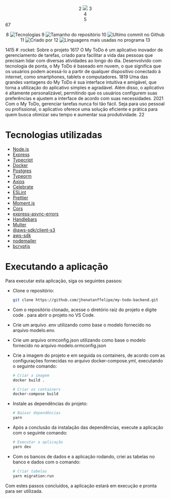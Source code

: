 <div align="center">
2
  <img src="https://raw.githubusercontent.com/jhonatanffelipe/my-todo-backend/master/src/assets/logo-purple.png" />
3
  <br/>
4
  <br/>
5
</div>
6
​
7
<p align="center">
8
   <img alt="Tecnologias" src="https://img.shields.io/github/languages/count/jhonatanffelipe/my-todo-backend?color=6C5DD2">
9
   <img alt="Tamanho do repositório" src="https://img.shields.io/github/repo-size/jhonatanffelipe/my-todo-backend?color=6C5DD2">
10
   <img alt="Ultimo commit no Github" src="https://img.shields.io/github/last-commit/jhonatanffelipe/my-todo-backend?color=6C5DD2">
11
   <img alt="Criado por" src="https://img.shields.io/badge/made%20by-jhonatanffelipe-%20?color=6C5DD2">
12
   <img alt="Linguagens mais usadas no programa" src="https://img.shields.io/github/languages/top/jhonatanffelipe/my-todo-backend?color=6C5DD2">
13
</p>
14
​
15
# :rocket: Sobre o projeto
16
​
17
O My ToDo é um aplicativo inovador de gerenciamento de tarefas, criado para facilitar a vida das pessoas que precisam lidar com diversas atividades ao longo do dia. Desenvolvido com tecnologia de ponta, o My ToDo é baseado em nuvem, o que significa que os usuários podem acessá-lo a partir de qualquer dispositivo conectado à internet, como smartphones, tablets e computadores.
18
​
19
Uma das grandes vantagens do My ToDo é sua interface intuitiva e amigável, que torna a utilização do aplicativo simples e agradável. Além disso, o aplicativo é altamente personalizável, permitindo que os usuários configurem suas preferências e ajustem a interface de acordo com suas necessidades.
20
​
21
Com o My ToDo, gerenciar tarefas nunca foi tão fácil. Seja para uso pessoal ou profissional, o aplicativo oferece uma solução eficiente e prática para quem busca otimizar seu tempo e aumentar sua produtividade.
22
​

# Tecnologias utilizadas

- [Node.js](https://nodejs.org/)
- [Express](https://expressjs.com/)
- [Typecript](https://www.typescriptlang.org/)
- [Docker](https://www.docker.com/)
- [Postgres](https://www.postgresql.org/)
- [Typeorm](https://typeorm.io/)
- [Axios](https://axios-http.com/ptbr/docs/intro)
- [Celebrate](https://www.npmjs.com/package/celebrate)
- [ESLint](https://eslint.org/)
- [Prettier](https://prettier.io/)
- [Moment.js](https://momentjs.com/)
- [Cors](https://www.npmjs.com/package/cors)
- [express-async-errors](https://www.npmjs.com/package/express-async-errors)
- [Handlebars](https://handlebarsjs.com/)
- [Multer](https://www.npmjs.com/package/multer)
- [@aws-sdk/client-s3](https://docs.aws.amazon.com/AWSJavaScriptSDK/v3/latest/clients/client-s3/index.html)
- [aws-sdk](https://www.npmjs.com/package/aws-sdk)
- [nodemailer](https://www.npmjs.com/package/nodemailer)
- [bcryptjs](https://www.npmjs.com/package/bcryptjs)

# Executando a aplicação

Para executar esta aplicação, siga os seguintes passos:

- Clone o repositório:

  ```bash
  git clone https://github.com/jhonatanffelipe/my-todo-backend.git

  ```

- Com o repositório clonado, acesse o diretório raiz do projeto e digite code . para abrir o projeto no VS Code.

- Crie um arquivo .env utilizando como base o modelo fornecido no arquivo modelo.env.

- Crie um arquivo ormconfig.json utilizando como base o modelo fornecido no arquivo modelo.ormconfig.json

- Crie a imagem do projeto e em seguida os containers, de acordo com as configurações fornecidas no arquivo docker-compose.yml, executando o seguinte comando:

  ```bash
  # Criar a imagem
  docker build .

  # Criar os containers
  docker-compose build
  ```

- Instale as dependências do projeto:

  ```bash
  # Baixar dependências
  yarn
  ```

- Após a conclusão da instalação das dependências, execute a aplicação com o seguinte comando:

  ```bash
  # Executar a aplicação
  yarn dev
  ```

- Com os bancos de dados e a aplicação rodando, criei as tabelas no banco e dados com o comando:

  ```bash
  # Criar tabelas
  yarn migration:run
  ```

Com estes passos concluídos, a aplicação estará em execução e pronta para ser utilizada.
